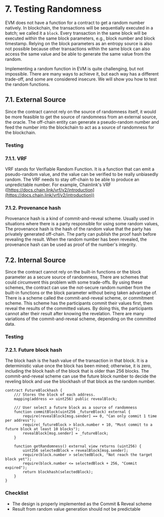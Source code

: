 # 7. Testing Randomness

EVM does not have a function for a contract to get a random number natively. In blockchain, the transactions will be sequentially executed in a batch; we called it a `block`. Every transaction in the same block will be executed within the same block parameters, e.g., block number and block timestamp. Relying on the block parameters as an entropy source is also not possible because other transactions within the same block can also access the same value and be able to generate the same value from the random.

Implementing a random function in EVM is quite challenging, but not impossible. There are many ways to achieve it, but each way has a different trade-off, and some are considered insecure. We will show you how to test the random functions.

## 7.1. External Source <a href="#id-7.1.-external-source" id="id-7.1.-external-source"></a>

Since the contract cannot rely on the source of randomness itself, it would be more feasible to get the source of randomness from an external source, the oracle. The off-chain entity can generate a pseudo-random number and feed the number into the blockchain to act as a source of randomness for the blockchain.

### **Testing**

### **7.1.1. VRF**

VRF stands for Verifiable Random Function. It is a function that can emit a pseudo-random value, and the value can be verified to be really unbiasedly random. The VRF needs to stay off-chain to be able to produce an unpredictable number. For example, Chainlink's VRF ([https://docs.chain.link/vrf/v2/introduction](https://docs.chain.link/vrf/v2/introduction))

### **7.1.2. Provenance hash**

Provenance hash is a kind of commit-and-reveal scheme. Usually used in situations where there is a party responsible for using some random values, The provenance hash is the hash of the random value that the party has privately generated off-chain. The party can publish the proof hash before revealing the result. When the random number has been revealed, the provenance hash can be used as proof of the number's integrity.

## 7.2. Internal Source <a href="#id-7.2.-internal-source" id="id-7.2.-internal-source"></a>

Since the contract cannot rely on the built-in functions or the block parameter as a secure source of randomness, There are schemes that could circumvent this problem with some trade-offs. By using these schemes, the contract can use the not-secure random number from the built-in functions or the block parameter without being taken advantage of. There is a scheme called the commit-and-reveal scheme, or commitment scheme. This scheme has the participants commit their values first, then reveal the results of the committed values. By doing this, the participants cannot alter their result after knowing the revelation. There are many variations of the commit-and-reveal scheme, depending on the committed data.

### **Testing**

### **7.2.1. Future block hash**

The block hash is the hash value of the transaction in that block. It is a deterministic value once the block has been mined; otherwise, it is zero, including the block hash of the block that is older than 256 blocks. The commit-and-reveal scheme can use the future block number to decide the reveling block and use the blockhash of that block as the random number.

```solidity
contract FutureBlockhash {
    /// Stores the block of each address.
    mapping(address => uint256) public revealBlock;

    /// User select a future block as a source of randomness
    function commitBlock(uint256 _futureBlock) external {
        require(revealBlock[msg.sender] == 0, "Can only commit 1 time per address");
        require(_futureBlock > block.number + 10, "Must commit to a future block at least 10 blocks");
        revealBlock[msg.sender] = _futureBlock;
    }

    function getRandomness() external view returns (uint256) {
        uint256 selectedBlock = revealBlock[msg.sender];
        require(block.number > selectedBlock, "Not reach the target block yet");
        require(block.number <= selectedBlock + 256, "Commit expired");
        return blockhash(selectedBlock);
    }
}
```

### Checklist <a href="#checklist" id="checklist"></a>

* The design is properly implemented as the Commit & Reveal scheme
* Result from random value generation should not be predictable
